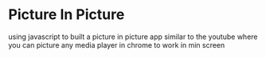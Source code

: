# Picture In Picture 

using javascript to built a picture in picture app similar to the youtube where you can picture any media player in chrome to work in min screen 
